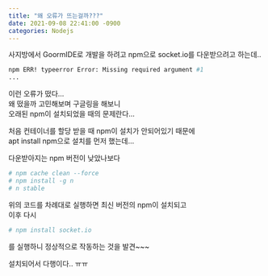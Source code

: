 ```yaml
---
title: "왜 오류가 뜨는걸까???"
date: 2021-09-08 22:41:00 -0900
categories: Nodejs
---
```

사지방에서 GoormIDE로 개발을 하려고 npm으로 socket.io를 다운받으려고 하는데..   
   
```sh
npm ERR! typeerror Error: Missing required argument #1
...
```
이런 오류가 떴다...   
왜 떴을까 고민해보며 구글링을 해보니   
오래된 npm이 설치되었을 때의 문제란다...   
   
처음 컨테이너를 할당 받을 때 npm이 설치가 안되어있기 때문에   
apt install npm으로 설치를 먼저 했는데...   
   
다운받아지는 npm 버전이 낮았나보다   
   
```sh
# npm cache clean --force
# npm install -g n
# n stable
```
   
위의 코드를 차례대로 실행하면 최신 버전의 npm이 설치되고   
이후 다시   
   
```sh
# npm install socket.io
```
를 실행하니 정상적으로 작동하는 것을 발견~~~   
   
설치되어서 다행이다.. ㅠㅠ   

